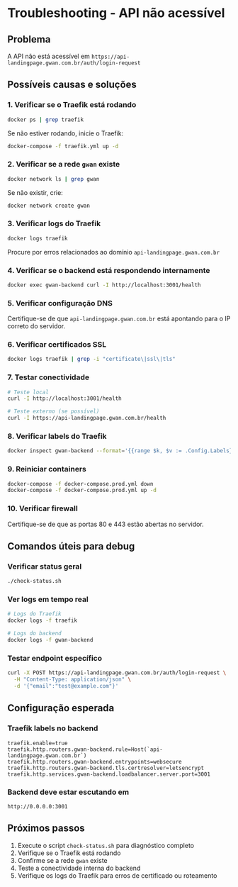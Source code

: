 # Troubleshooting - API não acessível

## Problema

A API não está acessível em `https://api-landingpage.gwan.com.br/auth/login-request`

## Possíveis causas e soluções

### 1. Verificar se o Traefik está rodando

```bash
docker ps | grep traefik
```

Se não estiver rodando, inicie o Traefik:

```bash
docker-compose -f traefik.yml up -d
```

### 2. Verificar se a rede `gwan` existe

```bash
docker network ls | grep gwan
```

Se não existir, crie:

```bash
docker network create gwan
```

### 3. Verificar logs do Traefik

```bash
docker logs traefik
```

Procure por erros relacionados ao domínio `api-landingpage.gwan.com.br`

### 4. Verificar se o backend está respondendo internamente

```bash
docker exec gwan-backend curl -I http://localhost:3001/health
```

### 5. Verificar configuração DNS

Certifique-se de que `api-landingpage.gwan.com.br` está apontando para o IP correto do servidor.

### 6. Verificar certificados SSL

```bash
docker logs traefik | grep -i "certificate\|ssl\|tls"
```

### 7. Testar conectividade

```bash
# Teste local
curl -I http://localhost:3001/health

# Teste externo (se possível)
curl -I https://api-landingpage.gwan.com.br/health
```

### 8. Verificar labels do Traefik

```bash
docker inspect gwan-backend --format='{{range $k, $v := .Config.Labels}}{{$k}}={{$v}}{{"\n"}}{{end}}' | grep traefik
```

### 9. Reiniciar containers

```bash
docker-compose -f docker-compose.prod.yml down
docker-compose -f docker-compose.prod.yml up -d
```

### 10. Verificar firewall

Certifique-se de que as portas 80 e 443 estão abertas no servidor.

## Comandos úteis para debug

### Verificar status geral

```bash
./check-status.sh
```

### Ver logs em tempo real

```bash
# Logs do Traefik
docker logs -f traefik

# Logs do backend
docker logs -f gwan-backend
```

### Testar endpoint específico

```bash
curl -X POST https://api-landingpage.gwan.com.br/auth/login-request \
  -H "Content-Type: application/json" \
  -d '{"email":"test@example.com"}'
```

## Configuração esperada

### Traefik labels no backend

```
traefik.enable=true
traefik.http.routers.gwan-backend.rule=Host(`api-landingpage.gwan.com.br`)
traefik.http.routers.gwan-backend.entrypoints=websecure
traefik.http.routers.gwan-backend.tls.certresolver=letsencrypt
traefik.http.services.gwan-backend.loadbalancer.server.port=3001
```

### Backend deve estar escutando em

```
http://0.0.0.0:3001
```

## Próximos passos

1. Execute o script `check-status.sh` para diagnóstico completo
2. Verifique se o Traefik está rodando
3. Confirme se a rede `gwan` existe
4. Teste a conectividade interna do backend
5. Verifique os logs do Traefik para erros de certificado ou roteamento
